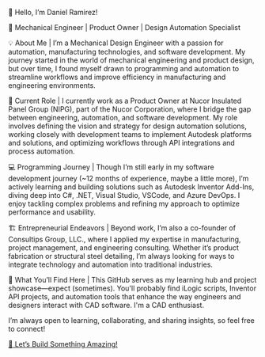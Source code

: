 👋 Hello, I’m Daniel Ramirez!

🔧 Mechanical Engineer | Product Owner | Design Automation Specialist

💡 About Me |
I’m a Mechanical Design Engineer with a passion for automation, manufacturing technologies, and software development. My journey started in the world of mechanical engineering and product design, but over time, I found myself drawn to programming and automation to streamline workflows and improve efficiency in manufacturing and engineering environments.

🚀 Current Role |
I currently work as a Product Owner at Nucor Insulated Panel Group (NIPG), part of the Nucor Corporation, where I bridge the gap between engineering, automation, and software development. My role involves defining the vision and strategy for design automation solutions, working closely with development teams to implement Autodesk platforms and solutions, and optimizing workflows through API integrations and process automation.

💻 Programming Journey |
Though I’m still early in my software development journey (~12 months of experience, maybe a little more), I’m actively learning and building solutions such as Autodesk Inventor Add-Ins, diving deep into C#, .NET, Visual Studio, VSCode, and Azure DevOps. I enjoy tackling complex problems and refining my approach to optimize performance and usability.

🏗️ Entrepreneurial Endeavors |
Beyond work, I’m also a co-founder of Consultips Group, LLC., where I applied my expertise in manufacturing, project management, and engineering consulting. Whether it’s product fabrication or structural steel detailing, I’m always looking for ways to integrate technology and automation into traditional industries.

📂 What You’ll Find Here |
This GitHub serves as my learning hub and project showcase—expect (sometimes). You'll probably find iLogic scripts, Inventor API projects, and automation tools that enhance the way engineers and designers interact with CAD software. I'm a CAD enthusiast. 

I’m always open to learning, collaborating, and sharing insights, so feel free to connect!

[📩 Let’s Build Something Amazing!](mailto:deramirezv@gmail.com)
